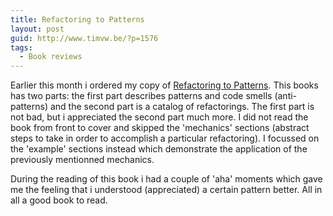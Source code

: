 ```yaml
---
title: Refactoring to Patterns
layout: post
guid: http://www.timvw.be/?p=1576
tags:
  - Book reviews
---
```

Earlier this month i ordered my copy of [Refactoring to Patterns](http://www.amazon.com/Refactoring-Patterns-Joshua-Kerievsky/dp/0321213351). This books has two parts: the first part describes patterns and code smells (anti-patterns) and the second part is a catalog of refactorings. The first part is not bad, but i appreciated the second part much more. I did not read the book from front to cover and skipped the 'mechanics' sections (abstract steps to take in order to accomplish a particular refactoring). I focussed on the 'example' sections instead which demonstrate the application of the previously mentionned mechanics.

During the reading of this book i had a couple of 'aha' moments which gave me the feeling that i understood (appreciated) a certain pattern better. All in all a good book to read.
